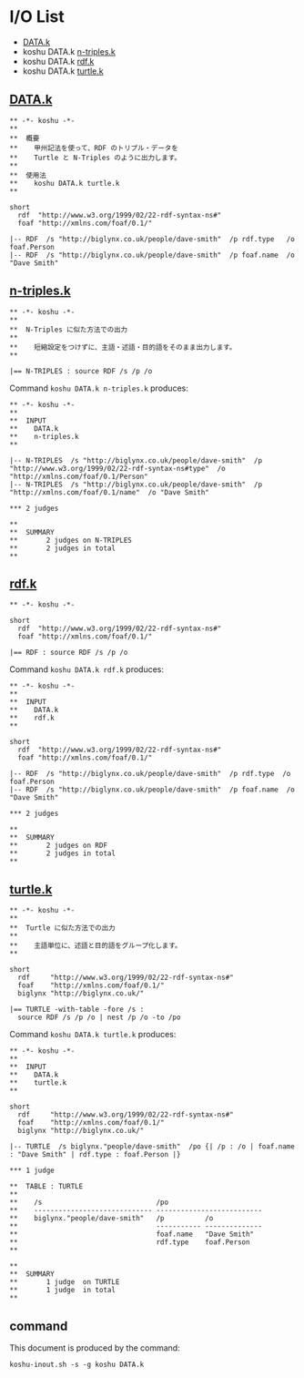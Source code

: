 # I/O List

- [DATA.k](#datak)
- koshu DATA.k [n-triples.k](#n-triplesk)
- koshu DATA.k [rdf.k](#rdfk)
- koshu DATA.k [turtle.k](#turtlek)



## [DATA.k](DATA.k)

```
** -*- koshu -*-
**
**  概要
**    甲州記法を使って、RDF のトリプル・データを
**    Turtle と N-Triples のように出力します。
**
**  使用法
**    koshu DATA.k turtle.k
**

short
  rdf  "http://www.w3.org/1999/02/22-rdf-syntax-ns#"
  foaf "http://xmlns.com/foaf/0.1/"

|-- RDF  /s "http://biglynx.co.uk/people/dave-smith"  /p rdf.type   /o foaf.Person
|-- RDF  /s "http://biglynx.co.uk/people/dave-smith"  /p foaf.name  /o "Dave Smith"
```



## [n-triples.k](n-triples.k)

```
** -*- koshu -*-
**
**  N-Triples に似た方法での出力
**
**    短縮設定をつけずに、主語・述語・目的語をそのまま出力します。
**

|== N-TRIPLES : source RDF /s /p /o
```

Command `koshu DATA.k n-triples.k` produces:

```
** -*- koshu -*-
**
**  INPUT
**    DATA.k
**    n-triples.k
**

|-- N-TRIPLES  /s "http://biglynx.co.uk/people/dave-smith"  /p "http://www.w3.org/1999/02/22-rdf-syntax-ns#type"  /o "http://xmlns.com/foaf/0.1/Person"
|-- N-TRIPLES  /s "http://biglynx.co.uk/people/dave-smith"  /p "http://xmlns.com/foaf/0.1/name"  /o "Dave Smith"

*** 2 judges

**
**  SUMMARY
**       2 judges on N-TRIPLES
**       2 judges in total
**
```



## [rdf.k](rdf.k)

```
** -*- koshu -*-

short
  rdf  "http://www.w3.org/1999/02/22-rdf-syntax-ns#"
  foaf "http://xmlns.com/foaf/0.1/"

|== RDF : source RDF /s /p /o
```

Command `koshu DATA.k rdf.k` produces:

```
** -*- koshu -*-
**
**  INPUT
**    DATA.k
**    rdf.k
**

short
  rdf  "http://www.w3.org/1999/02/22-rdf-syntax-ns#"
  foaf "http://xmlns.com/foaf/0.1/"

|-- RDF  /s "http://biglynx.co.uk/people/dave-smith"  /p rdf.type  /o foaf.Person
|-- RDF  /s "http://biglynx.co.uk/people/dave-smith"  /p foaf.name  /o "Dave Smith"

*** 2 judges

**
**  SUMMARY
**       2 judges on RDF
**       2 judges in total
**
```



## [turtle.k](turtle.k)

```
** -*- koshu -*-
**
**  Turtle に似た方法での出力
**
**    主語単位に、述語と目的語をグループ化します。
**

short
  rdf     "http://www.w3.org/1999/02/22-rdf-syntax-ns#"
  foaf    "http://xmlns.com/foaf/0.1/"
  biglynx "http://biglynx.co.uk/"

|== TURTLE -with-table -fore /s :
  source RDF /s /p /o | nest /p /o -to /po
```

Command `koshu DATA.k turtle.k` produces:

```
** -*- koshu -*-
**
**  INPUT
**    DATA.k
**    turtle.k
**

short
  rdf     "http://www.w3.org/1999/02/22-rdf-syntax-ns#"
  foaf    "http://xmlns.com/foaf/0.1/"
  biglynx "http://biglynx.co.uk/"

|-- TURTLE  /s biglynx."people/dave-smith"  /po {| /p : /o | foaf.name : "Dave Smith" | rdf.type : foaf.Person |}

*** 1 judge 

**  TABLE : TURTLE
**
**    /s                            /po
**    ----------------------------- --------------------------
**    biglynx."people/dave-smith"   /p          /o
**                                  ----------- --------------
**                                  foaf.name   "Dave Smith"
**                                  rdf.type    foaf.Person
**                                  

**
**  SUMMARY
**       1 judge  on TURTLE
**       1 judge  in total
**
```



## command

This document is produced by the command:

```
koshu-inout.sh -s -g koshu DATA.k
```
